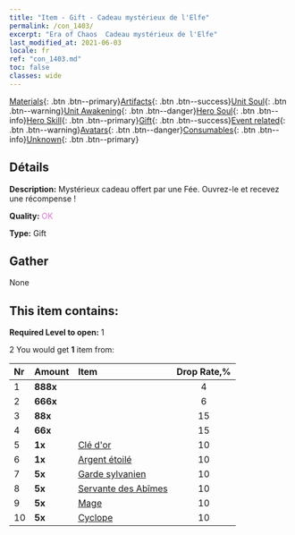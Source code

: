 ```yaml
---
title: "Item - Gift - Cadeau mystérieux de l'Elfe"
permalink: /con_1403/
excerpt: "Era of Chaos  Cadeau mystérieux de l'Elfe"
last_modified_at: 2021-06-03
locale: fr
ref: "con_1403.md"
toc: false
classes: wide
---
```

 [Materials](/ItemsFR/){: .btn .btn--primary}[Artifacts](/ItemsFR/Artifacts/){: .btn .btn--success}[Unit Soul](/ItemsFR/UnitSoul/){: .btn .btn--warning}[Unit Awakening](/ItemsFR/UnitAwakening/){: .btn .btn--danger}[Hero Soul](/ItemsFR/HeroSoul/){: .btn .btn--info}[Hero Skill](/ItemsFR/HeroSkill/){: .btn .btn--primary}[Gift](/ItemsFR/Gift/){: .btn .btn--success}[Event related](/ItemsFR/Events/){: .btn .btn--warning}[Avatars](/ItemsFR/Avatars/){: .btn .btn--danger}[Consumables](/ItemsFR/Consumables/){: .btn .btn--info}[Unknown](/ItemsFR/Unknown/){: .btn .btn--primary}

## Détails
 **Description:** Mystérieux cadeau offert par une Fée. Ouvrez-le et recevez une récompense !

 **Quality:** <span style="color: #DA70D6">OK</span>

 **Type:** Gift

## Gather

  None

## This item contains:

 **Required Level to open:** 1

 2 You would get **1** item  from:

  | Nr | Amount |     Item    | Drop Rate,% |
  |:---|:-------|:------------|:---------:|
  | 1 |  **888x** | <i class="fas fa-gem"/> | 4 | 
  | 2 |  **666x** | <i class="fas fa-gem"/> | 6 | 
  | 3 |  **88x** | <i class="fas fa-gem"/> | 15 | 
  | 4 |  **66x** | <i class="fas fa-gem"/> | 15 | 
  | 5 |  **1x** | [Clé d'or](/ItemsFR/con_783/) | 10 | 
  | 6 |  **1x** | [Argent étoilé](/ItemsFR/con_969/) | 10 | 
  | 7 |  **5x** | [Garde sylvanien](/ItemsFR/unt_203/) | 10 | 
  | 8 |  **5x** | [Servante des Abîmes](/ItemsFR/unt_230/) | 10 | 
  | 9 |  **5x** | [Mage](/ItemsFR/unt_238/) | 10 | 
  | 10 |  **5x** | [Cyclope](/ItemsFR/unt_222/) | 10 | 
